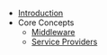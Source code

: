 - [Introduction](/)
- Core Concepts
  - [Middleware](coreconcepts/middleware.md)
  - [Service Providers](coreconcepts/serviceproviders.md)
